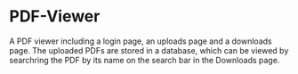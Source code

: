 # PDF-Viewer
A PDF viewer including a login page, an uploads page and a downloads page. The uploaded PDFs are stored in a database, which can be viewed by searchring the PDF by its name on the search bar in the Downloads page. 
